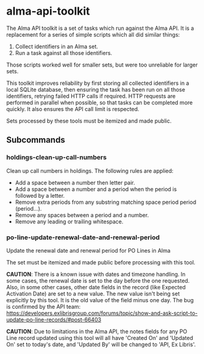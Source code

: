 # alma-api-toolkit

The Alma API toolkit is a set of tasks which run against the Alma API. It is a replacement for a series of simple scripts which all did similar things:

1. Collect identifiers in an Alma set. 
2. Run a task against all those identifiers. 

Those scripts worked well for smaller sets, but were too unreliable for larger sets.

This toolkit improves reliability by first storing all collected identifiers in a local SQLite database, then ensuring the task has been run on all those identifiers, retrying failed HTTP calls if required. HTTP requests are performed in parallel when possible, so that tasks can be completed more quickly. It also ensures the API call limit is respected. 

Sets processed by these tools must be itemized and made public.

## Subcommands

### holdings-clean-up-call-numbers

Clean up call numbers in holdings. The following rules are applied:

* Add a space between a number then letter pair.
* Add a space between a number and a period when the period is followed by a letter.
* Remove extra periods from any substring matching space period period (period...).
* Remove any spaces between a period and a number.
* Remove any leading or trailing whitespace.

### po-line-update-renewal-date-and-renewal-period

Update the renewal date and renewal period for PO Lines in Alma

The set must be itemized and made public before processing with this tool.

**CAUTION**: There is a known issue with dates and timezone handling. In some cases, the renewal date is set to the day before the one requested. Also, in some other cases, other date fields in the record (like Expected Activation Date) are set to a new value. The new value isn't being set explicitly by this tool. It is the old value of the field minus one day. The bug is confirmed by the API team: https://developers.exlibrisgroup.com/forums/topic/show-and-ask-script-to-update-po-line-records/#post-66403

**CAUTION**: Due to limitations in the Alma API, the notes fields for any PO Line record updated using this tool will all have 'Created On' and 'Updated On' set to today's date, and 'Updated By' will be changed to 'API, Ex Libris'.
